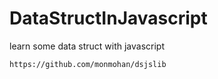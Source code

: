 # DataStructInJavascript
learn some data struct with javascript

```
https://github.com/monmohan/dsjslib
```